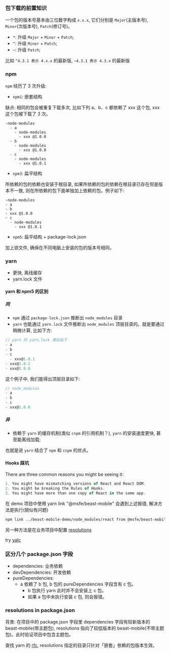 ### 包下载的前置知识

一个包的版本号基本由三位数字构成 `x.x.x`, 它们分别是 `Major`(主版本号), `Minor`(次版本号), `Patch`(修订号)。

* `*`: 升级 `Major` + `Minor` + `Patch`;
* `^`: 升级 `Minor` + `Patch`;
* `~`: 升级 `Patch`;

比如 `^4.3.1 表示 4.x.x` 的最新版, `~4.3.1 表示 4.3.x` 的最新版

### npm

`npm` 经历了 3 次升级:

* `npm1`: 嵌套结构

缺点: 相同的包会被重复下载多次, 比如下列 a、b、c 都依赖了 xxx 这个包, xxx 这个包被下载了 3 次。

```text
-node-modules
  - a
    - node-modules
      - xxx @1.0.0
  - b
    - node-modules
      - xxx @1.0.0
  - c
    - node-modules
      - xxx @1.0.1
```

* `npm3`: 扁平结构

所依赖的包的依赖也安装于根目录, 如果所依赖的包的依赖在根目录已存在但是版本不一致, 则在所依赖的包下面单独加上依赖的包。例子如下:

```
-node-modules
- a
- b
- xxx @1.0.0
- c
  - node-modules
    - xxx @1.0.1
```

* `npm5`: 扁平结构 + package-lock.json

加上锁文件, 确保在不同电脑上安装的包的版本号相同。

### yarn

* 更快, 离线缓存
* yarn.lock 文件

#### yarn 和 npm5 的区别

##### 同

* `npm` 通过 `package-lock.json` 推断出 `node_modules` 目录
* `yarn` 也能通过 `yarn.lock` 文件推断出 `node_modules` 顶层目录的。就是要通过稍微计算, 比如下方:

```js
// yarn 的 yarn.lock 类似如下
- a
- b
- c
  - xxx@1.0.1
- xxx@1.0.1
- xxx@1.0.0
```

这个例子中, 我们能得出顶层目录如下:

```js
// node_modules
- a
- b
- c
- xxx@1.0.0
```

##### 异

* 依赖于 `yarn` 的缓存机制(类似 `cnpm` 的引用机制？), `yarn` 的安装速度更快, 甚至能离线加载;

也就是说 `yarn` 结合了 `npm` 和 `cnpm` 的优点。

#### Hooks 踩坑

There are three common reasons you might be seeing it:

```js
1. You might have mismatching versions of React and React DOM.
2. You might be breaking the Rules of Hooks.
3. You might have more than one copy of React in the same app.
```

在 demo 项目中使用 yarn link "@msfe/beast-mobile" 会遇到上述报错, 解决方法是执行(貌似有问题)

```bash
npm link ../beast-mobile-demo/node_modules/react from @msfe/beast-mobile
```

另一种方法是在业务项目中配置 [resolutions](https://yarnpkg.com/lang/en/docs/selective-version-resolutions/)

try [yalc](https://github.com/whitecolor/yalc)

### 区分几个 package.json 字段

* dependencies: 业务依赖
* devDependencies: 开发依赖
* pureDependencies:
  * a 依赖了 b 包, b 包的 pureDependencies 字段含有 c 包。
    * b 包执行 yarn 此时并不会安装上 c 包。
    * 如果 a 包中未执行安装 c 包, 则会报错。

### resolutions in package.json

背景: 在项目中的 package.json 字段里 dependencies 字段有较新版本的 beast-mobile(带主题包), resolutions 指向了较低版本的 beast-mobile(不带主题包)。此时验证项目中包含主题包。

查找 yarn 的 [rfc](https://github.com/yarnpkg/rfcs/blob/master/implemented/0000-selective-versions-resolutions.md#package-designation), resolutions 指定的目录只针对「嵌套」依赖的包版本生效。
